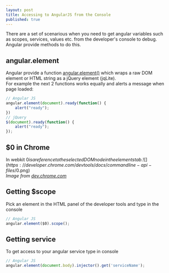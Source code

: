 ```yaml
---
layout: post
title: Accessing to AngularJS from the Console
published: true
---
```



There are a set of scenarious when you need to get angular variables such as scopes, services, values etc. from the developer's console to debug. 
Angular provide methods to do this.

## angular.element
Angular provide a function [angular.element()](https://docs.angularjs.org/api/ng/function/angular.element) which wraps a raw DOM element or HTML string as a jQuery element (jqLite).  
For example the next 2 functions works equally and alerts a message when page loaded:

```javascript
// Angular JS
angular.element(document).ready(function() {
	alert("ready");
})
// jQuery
$(document).ready(function() {
	alert("ready");
});
```
## $0 in Chrome
In webkit $0 is a reference to the selected DOM node in the elements tab.  
![](https://developer.chrome.com/devtools/docs/commandline-api-files/$0.png)  
_Image from [dev.chrome.com](https://developer.chrome.com)_

## Getting $scope
Pick an element in the HTML panel of the developer tools and type in the console

```javascript
// Angular JS
angular.element($0).scope();
```
## Getting service
To get access to your angular service type in console

```javascript
// Angular JS
angular.element(document.body).injector().get('serviceName');
```

